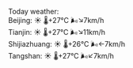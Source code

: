 Today weather:  
Beijing: ☀️ 🌡️+27°C 🌬️↘7km/h  
Tianjin: ☀️ 🌡️+27°C 🌬️↘11km/h  
Shijiazhuang: ☀️ 🌡️+26°C 🌬️←7km/h  
Tangshan: ☀️ 🌡️+27°C 🌬️↙7km/h  
